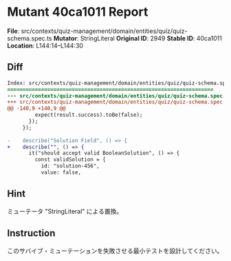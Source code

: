 # Mutant 40ca1011 Report

**File**: src/contexts/quiz-management/domain/entities/quiz/quiz-schema.spec.ts
**Mutator**: StringLiteral
**Original ID**: 2949
**Stable ID**: 40ca1011
**Location**: L144:14–L144:30

## Diff

```diff
Index: src/contexts/quiz-management/domain/entities/quiz/quiz-schema.spec.ts
===================================================================
--- src/contexts/quiz-management/domain/entities/quiz/quiz-schema.spec.ts	original
+++ src/contexts/quiz-management/domain/entities/quiz/quiz-schema.spec.ts	mutated #2949
@@ -140,9 +140,9 @@
         expect(result.success).toBe(false);
       });
     });
 
-    describe("Solution Field", () => {
+    describe("", () => {
       it("should accept valid BooleanSolution", () => {
         const validSolution = {
           id: "solution-456",
           value: false,
```

## Hint

ミューテータ "StringLiteral" による置換。

## Instruction

このサバイブ・ミューテーションを失敗させる最小テストを設計してください。
